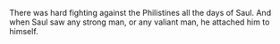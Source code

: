 There was hard fighting against the Philistines all the days of Saul. And when Saul saw any strong man, or any valiant man, he attached him to himself.
